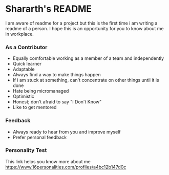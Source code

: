 # Shararth's README
 
I am aware of readme for a project but this is the first time i am writing a readme of a person. I hope this is an opportunity for you to know about me in workplace. 

### As a Contributor
* Equally comfortable working as a member of a team and independently
* Quick learner
* Adaptable 
* Always find a way to make things happen
* If i am stuck at something, can't concentrate on other things until it is done
* Hate being micromanaged
* Optimistic
* Honest; don't afraid to say "I Don't Know"
* Like to get mentored

 

### Feedback
* Always ready to hear from you and improve myself
* Prefer personal feedback

### Personality Test
This link helps you know more about me
https://www.16personalities.com/profiles/a4bc12b147d0c


